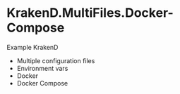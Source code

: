 # KrakenD.MultiFiles.Docker-Compose
Example KrakenD 
 - Multiple configuration files
 - Environment vars
 - Docker
 - Docker Compose
